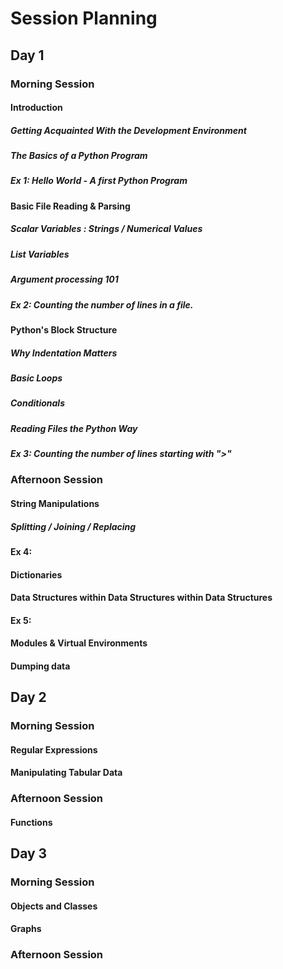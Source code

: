 # Session Planning

## Day 1

### Morning Session

#### Introduction

##### Getting Acquainted With the Development Environment

##### The Basics of a Python Program

##### Ex 1: Hello World - A first Python Program

#### Basic File Reading & Parsing

##### Scalar Variables : Strings / Numerical Values

##### List Variables

##### Argument processing 101

##### Ex 2: Counting the number of lines in a file.

#### Python's Block Structure

##### Why Indentation Matters

##### Basic Loops

##### Conditionals

##### Reading Files the Python Way

##### Ex 3: Counting the number of lines starting with ">"

### Afternoon Session

#### String Manipulations

##### Splitting / Joining / Replacing

#### Ex 4: 

#### Dictionaries

#### Data Structures within Data Structures within Data Structures

#### Ex 5: 

#### Modules & Virtual Environments

#### Dumping data

## Day 2

### Morning Session

#### Regular Expressions

#### Manipulating Tabular Data

### Afternoon Session

#### Functions


## Day 3

### Morning Session

#### Objects and Classes

#### Graphs

### Afternoon Session

